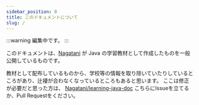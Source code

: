 ```yaml
---
sidebar_position: 0
title: このドキュメントについて
slug: /
---
```


:::warning
編集中です。
:::

このドキュメントは、<a href="https://nagatani.me">Nagatani</a> が Java の学習教材として作成したものを一般公開しているものです。

教材として配布しているものから、学校等の情報を取り除いていたりしているところがあり、辻褄が合わなくなっているところもあると思います。
ここは修正が必要だと思った方は、 <a href="https://github.com/Nagatani/learning-java-doc" target="_blank">Nagatani/learning-java-doc</a> こちらにIssueを立てるか、Pull Requestをください。



